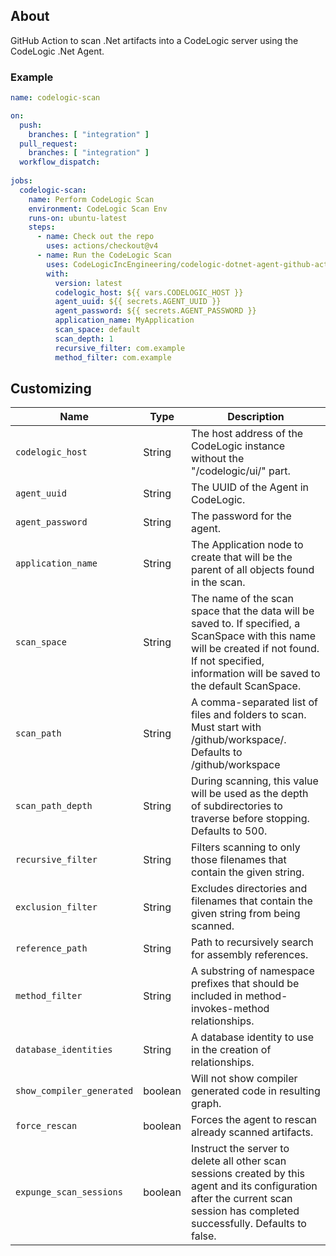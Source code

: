 ## About

GitHub Action to scan .Net artifacts into a CodeLogic server using the CodeLogic .Net Agent.


### Example

```yaml
name: codelogic-scan

on:
  push:
    branches: [ "integration" ]
  pull_request:
    branches: [ "integration" ]
  workflow_dispatch:
    
jobs:
  codelogic-scan:
    name: Perform CodeLogic Scan
    environment: CodeLogic Scan Env
    runs-on: ubuntu-latest
    steps:
      - name: Check out the repo
        uses: actions/checkout@v4
      - name: Run the CodeLogic Scan
        uses: CodeLogicIncEngineering/codelogic-dotnet-agent-github-action@integration
        with:
          version: latest
          codelogic_host: ${{ vars.CODELOGIC_HOST }}
          agent_uuid: ${{ secrets.AGENT_UUID }}
          agent_password: ${{ secrets.AGENT_PASSWORD }}
          application_name: MyApplication
          scan_space: default
          scan_depth: 1
          recursive_filter: com.example
          method_filter: com.example
```


## Customizing


| Name                      | Type    | Description                                                                                                                                                                                             |
|---------------------------|---------|---------------------------------------------------------------------------------------------------------------------------------------------------------------------------------------------------------|
| `codelogic_host`          | String  | The host address of the CodeLogic instance without the "/codelogic/ui/" part.                                                                                                                           |
| `agent_uuid`              | String  | The UUID of the Agent in CodeLogic.                                                                                                                                                                     |
| `agent_password`          | String  | The password for the agent.                                                                                                                                                                             |
| `application_name`        | String  | The Application node to create that will be the parent of all objects found in the scan.                                                                                                                | 
| `scan_space`              | String  | The name of the scan space that the data will be saved to. If specified, a ScanSpace with this name will be created if not found. If not specified, information will be saved to the default ScanSpace. | 
| `scan_path`               | String  | A comma-separated list of files and folders to scan. Must start with /github/workspace/. Defaults to /github/workspace                                                                                  |
| `scan_path_depth`         | String  | During scanning, this value will be used as the depth of subdirectories to traverse before stopping. Defaults to 500.                                                                                   |
| `recursive_filter`        | String  | Filters scanning to only those filenames that contain the given string.                                                                                                                                 |
| `exclusion_filter`        | String  | Excludes directories and filenames that contain the given string from being scanned.                                                                                                                    |
| `reference_path`          | String  | Path to recursively search for assembly references.                                                                                                                                                     |
| `method_filter`           | String  | A substring of namespace prefixes that should be included in method-invokes-method relationships.                                                                                                       |
| `database_identities`     | String  | A database identity to use in the creation of relationships.                                                                                                                                            |
| `show_compiler_generated` | boolean | Will not show compiler generated code in resulting graph.                                                                                                                                               |
| `force_rescan`            | boolean | Forces the agent to rescan already scanned artifacts.                                                                                                                                                   |
| `expunge_scan_sessions`   | boolean | Instruct the server to delete all other scan sessions created by this agent and its configuration after the current scan session has completed successfully. Defaults to false.                         |
